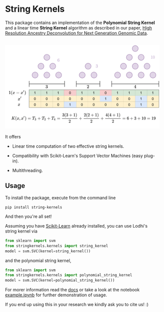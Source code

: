 # String Kernels

This package contains an implementation of the **Polynomial String Kernel** and a linear time **String Kernel** algorithm as described in our paper, [High Resolution Ancestry Deconvolution for Next Generation Genomic Data](https://www.biorxiv.org/content/10.1101/2021.09.19.460980v1). <br/><br/>

<img caption="String Kernel Computations" src="https://raw.githubusercontent.com/weekend37/string-kernels/master/doc/fig/triangular_numbers.png">

It offers

- Linear time computation of two effective string kernels.

- Compatibility with Scikit-Learn's Support Vector Machines (easy plug-in).

- Multithreading.

## Usage

To install the package, execute from the command line

```
pip install string-kernels
```

And then you're all set!

Assuming you have [Scikit-Learn](https://scikit-learn.org/) already installed, you can use Lodhi's string kernel via

```python
from sklearn import svm
from stringkernels.kernels import string_kernel
model = svm.SVC(kernel=string_kernel())
```

and the polynomial string kernel,

```python
from sklearn import svm
from stringkernels.kernels import polynomial_string_kernel
model = svm.SVC(kernel=polynomial_string_kernel())
```

For morer information read the [docs](https://github.com/weekend37/string-kernels/blob/master/doc/fig/docs.md) or take a look at the notebook [example.ipynb](https://github.com/weekend37/string-kernels/blob/master/example.ipynb) for further demonstration of usage.

If you end up using this in your research we kindly ask you to cite us! :)
